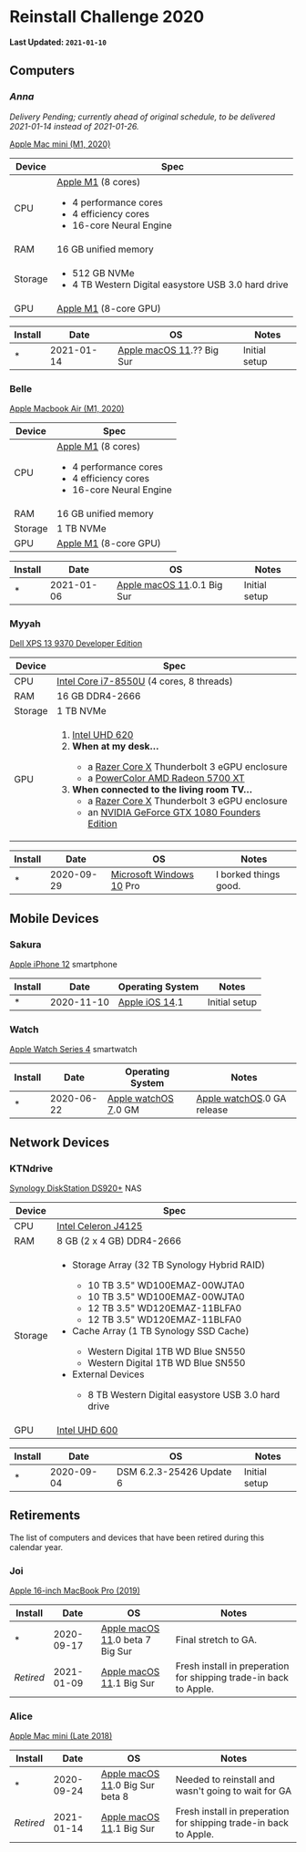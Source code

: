 # Reinstall Challenge 2020

**Last Updated: `2021-01-10`**

## Computers

### _Anna_

_Delivery Pending; currently ahead of original schedule, to be delivered 2021-01-14 instead of 2021-01-26._

[Apple Mac mini (M1, 2020)][specs-anna]

| Device  | Spec                                                                                                                |
| ------- | ------------------------------------------------------------------------------------------------------------------- |
| CPU     | [Apple M1][apple-m1] (8 cores) <ul><li>4 performance cores</li><li>4 efficiency cores</li><li>16-core Neural Engine</li></ul> |
| RAM     | 16 GB unified memory                                                                                                |
| Storage | <ul><li>512 GB NVMe</li><li>4 TB Western Digital easystore USB 3.0 hard drive</li></ul>                             |
| GPU     | [Apple M1][apple-m1] (8-core GPU)                                                                                   |

| Install | Date       | OS                                   | Notes         |
| ------- | ---------- | ------------------------------------ | ------------- |
| \*      | 2021-01-14 | [Apple macOS 11][macos11].?? Big Sur | Initial setup |

### Belle

[Apple Macbook Air (M1, 2020)][specs-belle]

| Device  | Spec                                                                                                                |
| ------- | ------------------------------------------------------------------------------------------------------------------- |
| CPU     | [Apple M1][apple-m1] (8 cores) <ul><li>4 performance cores</li><li>4 efficiency cores</li><li>16-core Neural Engine</li></ul> |
| RAM     | 16 GB unified memory                                                                                                |
| Storage | 1 TB NVMe                                                                                                           |
| GPU     | [Apple M1][apple-m1] (8-core GPU)                                                                                   |

| Install | Date       | OS                                    | Notes         |
| ------- | ---------- | ------------------------------------- | ------------- |
| \*      | 2021-01-06 | [Apple macOS 11][macos11].0.1 Big Sur | Initial setup |

### Myyah

[Dell XPS 13 9370 Developer Edition][specs-myyah]

| Device  | Spec                                                                                                                                                                                                                                                                                                                                                                                                     |
| ------- | -------------------------------------------------------------------------------------------------------------------------------------------------------------------------------------------------------------------------------------------------------------------------------------------------------------------------------------------------------------------------------------------------------- |
| CPU     | [Intel Core i7-8550U][intel-8550u] (4 cores, 8 threads)                                                                                                                                                                                                                                                                                                                                                                                      |
| RAM     | 16 GB DDR4-2666                                                                                                                                                                                                                                                                                                                                                                                          |
| Storage | 1 TB NVMe                                                                                                                                                                                                                                                                                                                                                                                                |
| GPU     | <ol><li>[Intel UHD 620][intel-uhd620]</li><li>**When at my desk…**</li><ul><li>a [Razer Core X][razer-core-x] Thunderbolt 3 eGPU enclosure</li><li>a [PowerColor AMD Radeon 5700 XT][amd-5700xt]</li></ul></li><li>**When connected to the living room TV…**<ul><li>a [Razer Core X][razer-core-x] Thunderbolt 3 eGPU enclosure</li><li>an [NVIDIA GeForce GTX 1080 Founders Edition][nvidia-1080fe]</li></ul></li></ol> |

| Install | Date       | OS                                    | Notes                 |
| ------- | ---------- | ------------------------------------- | --------------------- |
| \*      | 2020-09-29 | [Microsoft Windows 10][windows10] Pro | I borked things good. |

## Mobile Devices

### Sakura

[Apple iPhone 12][iphone12] smartphone

| Install | Date       | Operating System        | Notes         |
| ------- | ---------- | ----------------------- | ------------- |
| \*      | 2020-11-10 | [Apple iOS 14][ios14].1 | Initial setup |

### Watch

[Apple Watch Series 4][watch4] smartwatch

| Install | Date       | Operating System                 | Notes                                  |
| ------- | ---------- | -------------------------------- | -------------------------------------- |
| \*      | 2020-06-22 | [Apple watchOS 7][watchos7].0 GM | [Apple watchOS][watchos7].0 GA release |

## Network Devices

### KTNdrive

[Synology DiskStation DS920+][specs-ktndrive] NAS

| Device  | Spec                                                                                                                                                                                                                                                                                                                                                                                                                                                             |
| ------- | ---------------------------------------------------------------------------------------------------------------------------------------------------------------------------------------------------------------------------------------------------------------------------------------------------------------------------------------------------------------------------------------------------------------------------------------------------------------- |
| CPU     | [Intel Celeron J4125][intel-j4125]                                                                                                                                                                                                                                                                                                                                                                                                                                              |
| RAM     | 8 GB (2 x 4 GB) DDR4-2666                                                                                                                                                                                                                                                                                                                                                                                                                                        |
| Storage | <ul><li>Storage Array (32 TB Synology Hybrid RAID)</li><ul><li>10 TB 3.5" WD100EMAZ-00WJTA0</li><li>10 TB 3.5" WD100EMAZ-00WJTA0</li><li>12 TB 3.5" WD120EMAZ-11BLFA0</li><li>12 TB 3.5" WD120EMAZ-11BLFA0</li></ul><li>Cache Array (1 TB Synology SSD Cache)</li><ul><li>Western Digital 1TB WD Blue SN550</li><li>Western Digital 1TB WD Blue SN550</li></ul><li>External Devices</li><ul><li>8 TB Western Digital easystore USB 3.0 hard drive</li></ul></ul> |
| GPU     | [Intel UHD 600][intel-uhd600]                                                                                                                                                                                                                                                                                                                                                                                                                                                    |

| Install | Date       | OS                       | Notes         |
| ------- | ---------- | ------------------------ | ------------- |
| \*      | 2020-09-04 | DSM 6.2.3-25426 Update 6 | Initial setup |

## Retirements

The list of computers and devices that have been retired during this calendar year.

### Joi

[Apple 16-inch MacBook Pro (2019)][specs-joi]

| Install   | Date       | OS                                         | Notes                                                             |
| --------- | ---------- | ------------------------------------------ | ----------------------------------------------------------------- |
| \*        | 2020-09-17 | [Apple macOS 11][macos11].0 beta 7 Big Sur | Final stretch to GA.                                              |
| *Retired* | 2021-01-09 | [Apple macOS 11][macos11].1 Big Sur        | Fresh install in preperation for shipping trade-in back to Apple. |

### Alice

[Apple Mac mini (Late 2018)][specs-alice]

| Install   | Date       | OS                                         | Notes                                                             |
| --------- | ---------- | ------------------------------------------ | ----------------------------------------------------------------- |
| \*        | 2020-09-24 | [Apple macOS 11][macos11].0 Big Sur beta 8 | Needed to reinstall and wasn't going to wait for GA               |
| *Retired* | 2021-01-14 | [Apple macOS 11][macos11].1 Big Sur        | Fresh install in preperation for shipping trade-in back to Apple. |

<!-- Link References -->
[amd-5700xt]: https://www.powercolor.com/product?id=1562139911
[apple-m1]: https://en.wikipedia.org/wiki/Apple_M1
[intel-8550u]: https://ark.intel.com/content/www/us/en/ark/products/122589/intel-core-i7-8550u-processor-8m-cache-up-to-4-00-ghz.html
[intel-j4125]: https://ark.intel.com/content/www/us/en/ark/products/197305/intel-celeron-processor-j4125-4m-cache-up-to-2-70-ghz.html
[intel-uhd600]: https://en.wikipedia.org/wiki/Intel_Graphics_Technology#Gemini_Lake
[intel-uhd620]: https://en.wikipedia.org/wiki/Intel_Graphics_Technology#Kaby_Lake_Refresh_/_Amber_Lake_/_Coffee_Lake_/_Whiskey_Lake_/_Comet_Lake
[ios14]: https://en.wikipedia.org/wiki/IOS_14
[iphone12]: https://support.apple.com/kb/SP830
[macos11]: https://en.wikipedia.org/wiki/MacOS_Big_Sur
[nvidia-1080fe]: https://www.bestbuy.com/site/nvidia-geforce-gtx-1080-founders-edition-8gb-gddr5x-pci-express-3-0-graphics-card-black/5330600.p?skuId=5330600
[owc-envoy-express]: https://eshop.macsales.com/shop/envoy-express/thunderbolt-3
[razer-core-x]: https://www.razer.com/gaming-laptops/razer-core-x
[specs-alice]: https://everymac.com/systems/apple/mac_mini/specs/mac-mini-core-i3-3.6-late-2018-specs.html
[specs-anna]: https://support.apple.com/kb/SP823
[specs-belle]: https://support.apple.com/kb/SP825
[specs-joi]: https://everymac.com/systems/apple/macbook_pro/specs/macbook-pro-core-i7-2.6-six-core-16-2019-scissor-specs.html
[specs-ktndrive]: https://www.synology.com/en-us/products/DS920+
[specs-myyah]: https://www.dell.com/en-us/work/shop/dell-laptops-and-notebooks/xps-13-developer-edition/spd/xps-13-9370-laptop/cax13w10p2c606ubuntu
[watch4]: https://support.apple.com/kb/SP778
[watchos7]: https://en.wikipedia.org/wiki/WatchOS#watchOS_7
[windows10]: https://en.wikipedia.org/wiki/Windows_10
